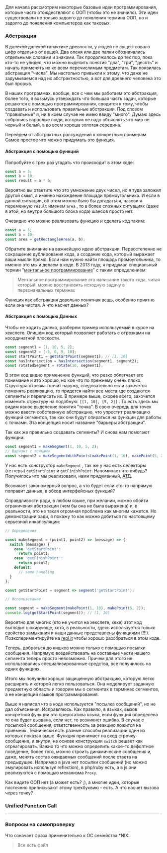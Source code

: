 Для начала рассмотрим некоторые базовые идеи программирования, которые часто отождествляют с ООП \(чтобы это не значило\). Эти идеи существовали не только задолго до появления термина ООП, но и задолго до появления компьютеров как таковых.

### Абстракция

В ~~далекой далекой галактике~~ древности, у людей не существовало цифр отдельно от вещей. Два оленя или две палки обозначались отдельными словами и знаками. Так продолжалось до тех пор, пока кто-то не увидел, что можно выделить понятия "два", "три", "десять" и начать применять их ко всем перечислимым предметам. Так появилась абстракция "числа". Мы настолько привыкли к этому, что даже не задумываемся над их абстрактностью, а вот для древнего человека это был прорыв.

В наших программах, вообще, все с чем мы работаем это абстракция, более того, я возьмусь утверждать что большая часть задач, которые решаются с помощью программирования, сводятся к тому, чтобы создавать и использовать правильные абстракции. Под словом "правильные" я, ни в коем случае не имею ввиду "много". Думаю здесь собрались взрослые люди, которым не надо объяснять что мир не черный и белый, а во всем хороша золотая середина.

Перейдем от абстрактных рассуждений к конкретным примерам. Самое простое что можно придумать это функция.

#### Абстракция с помощью функций

Попробуйте с трех раз угадать что происходит в этом коде:

```javascript
const a = 5;
const b = 10;
const result = a * b;
```

Вероятно вы ответите что это умножение двух чисел, но я туда заложил другой смыл, а именно нахождение площади прямоугольника. И если в данной ситуации, об этом можно было бы догадаться, назови я переменную `result` именем `area` , то в более сложных ситуациях \(даже в этой, но внутри большого блока кода\) шансов просто нет.

Очевидно что можно реализовать функцию и сделать код таким:

```javascript
const a = 5;
const b = 10;
const area = getRectangleArea(a, b);
```

Обратите внимание на важнейшую идею абстракции. Первостепенно не сокращение дублирования кода, а создание кода, который выражает ваши мысли прямо. Если нам нужно найти площадь прямоугольника, то именно это мы и делаем в коде. В 2013 году, я придумал специальный термин "[ментальное программирование](https://www.youtube.com/watch?v=EEq1wdM2M2w)" с таким определением:

> Ментальное программирование это написание такого кода, читая который, можно восстановить исходную задачу в первоначальных терминах

Функция как абстракция довольно понятная вещь, особенно приятно если она чистая. А что насчет данных?

#### Абстракция с помощью Данных

Чтобы не ходить далеко, разберем пример используемый в курсе на хекслете. Опишем код который позволяет работать с отрезками на координатной плоскости.

```javascript
const segment1 = [1, 10, 5, 2];
const segment2 = [-5, 0, 9, 10];
const startPoint1 = getStartPoint(segment1); // [1, 10]
const hasIntersection = hasIntersection(segment1, segment2);
const rotatedSegment = rotate(10, segment1);
```

В этом код видно применение функций, что резко облегчает его понимание и это хорошо, но кое что по прежнему очень плохо. Структура отрезка торчит наружу, следовательно если захочется поменять реализацию, то придется найти все места где создаются сегменты и переписать их. В примере выше, скорее всего, захочется изменить структуру на подобную: `[[1, 10], [5, 2]]` . То есть здесь мы видим явное выделение понятия "точка". В свою очередь для точек можно ввести собственную абстракцию, что упростит реализацию функций сегментов, так как они будут опираться на функции для работы с точками. Эта концепция носит название "барьеры абстракции".

Так как же правильно создавать сегменты? И снова нам помогают функции:

```javascript
const segment1 = makeSegment(1, 10, 5, 2);
// Вариант с точками
const segment2 = makeSegmentWithPoints(makePoint(1, 10), makePoint(5, 2));
```

У нас есть конструктор `makeSegment` , так же у нас есть селекторы \(геттеры\) `getStartPoint` и `getFinishPoint`. Напоминает что нибудь? Получилось что мы реализовали, нами придуманный, [АТД](https://ru.wikipedia.org/wiki/Абстрактный_тип_данных).

Возникает закономерный вопрос, а что будет если кто-то напрямую поправит данные, в обход интерфейсных функций?

Справдливости ради, в любом языке, при желании, можно обойти ограничения абстракции \(чем бы она не была выражена\) и, в реальности, это не такая огромная проблема как многим кажется. Но демонстрации ради, я покажу то как можно добиться по настоящему серьезной инкапсуляции:

```javascript
// Определения

const makeSegment = (point1, point2) => (message) => {
  switch (message) {
    case 'getStartPoint':
      return point1;
    case 'getFinishPoint':
      return point2;
    default:
      // some handling
  }
};

const getStartPoint = segment => segment('getStartPoint');

// Использование

const segment = makeSegment(makePoint(1, 10), makePoint(5, 2));
console.log(getStartPoint(segment)); // [1, 10]
```

Вероятно для многих \(кто не учится на хекслете, хехе\) этот код выглядит шокирующе, хотя, в реальности, здесь используется только свойство замыкания и наши данные представлены функциями \(!!!\). Поэкспериментируйте на [repl.it](https://repl.it/languages/javascript) чтобы хорошо разобраться в этом коде.

Теперь, добраться до кишков можно только с помощью посылки сообщения. Напрямую воздействовать на составные части нашего сегмента теперь просто невозможно. Причем для этого не использовались специализированные средства, все получилось на одних функциях.

Итого мы получили хорошо защищенную абстракцию, которую легко расширять и  которой легко пользоваться. Она моделирует заданную предметную область и говорим мы о сегментах в терминах сегментов, а не концепций языков программирования.

Выше я написал что в коде используется "посылка сообщений", но не дал объяснения. Исправляюсь. Как правило, в языках, вызов конкретной функции это прерогатива языка, если функция определена то она будет вызвана, если нет, то возникнет ошибка. В случае с посылкой сообщения, ответственность за реакцию ложится на приемник. Технически есть разные способы реализации один из которых показан выше. Функция принимает на вход строчку-сообщение, и внутри, на основе конструкции `switch` решает как отреагировать. Важно то что можно определить какое-то дефолтное поведение, более того, можно строить динамические сообщения и, даже, менять состав ожидаемых сообщений после ответа на предыдущее. Например в java нет посылки сообщений \(но можно эмулировать используя reflection\), в php/ruby есть, а в js они реализуются с помощью механизма `Proxy`.

Как видите ООП нет \(а может есть? ;\), а многие идеи, которые постоянно приписывают этому трехбуквию - есть. А что насчет вызова через точку?

### Unified Function Call

---

### Вопросы на самопроверку

Что означает фраза применительно к ОС семейства \*NIX:

> Все есть файл



